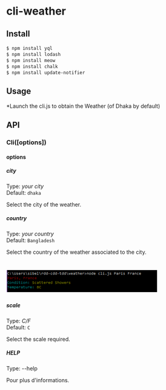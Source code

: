 # cli-weather

## Install

```
$ npm install yql
$ npm install lodash
$ npm install meow
$ npm install chalk
$ npm install update-notifier
```
## Usage
*Launch the cli.js to obtain the Weather (of Dhaka by default)

## API

### Cli([options])

#### options

##### city

Type:  *your city*<br>
Default: `dhaka`

Select the city of the weather.

##### country

Type:  *your country*<br>
Default: `Bangladesh`

Select the country of the weather associated to the city.
# ![alt tag](paris.PNG)
##### scale

Type:  *C/F*<br>
Default: `C`

Select the scale required.
##### HELP

Type: --help <br>

Pour plus d'informations.





